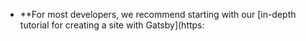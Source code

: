 - **For most developers, we recommend starting with our [in-depth tutorial for creating a site with Gatsby](https:
